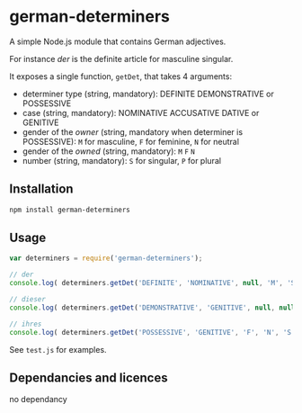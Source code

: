# german-determiners

A simple Node.js module that contains German adjectives.

For instance _der_ is the definite article for masculine singular.

It exposes a single function, `getDet`, that takes 4 arguments:

* determiner type (string, mandatory): DEFINITE DEMONSTRATIVE or POSSESSIVE
* case (string, mandatory): NOMINATIVE ACCUSATIVE DATIVE or GENITIVE
* gender of the *owner* (string, mandatory when determiner is POSSESSIVE): `M` for masculine, `F` for feminine, `N` for neutral
* gender of the *owned* (string, mandatory): `M` `F` `N`
* number (string, mandatory): `S` for singular, `P` for plural

## Installation 
```sh
npm install german-determiners
```

## Usage

```javascript
var determiners = require('german-determiners');

// der
console.log( determiners.getDet('DEFINITE', 'NOMINATIVE', null, 'M', 'S') );

// dieser
console.log( determiners.getDet('DEMONSTRATIVE', 'GENITIVE', null, null, 'P') );

// ihres
console.log( determiners.getDet('POSSESSIVE', 'GENITIVE', 'F', 'N', 'S') );
```

See `test.js` for examples.

## Dependancies and licences

no dependancy

